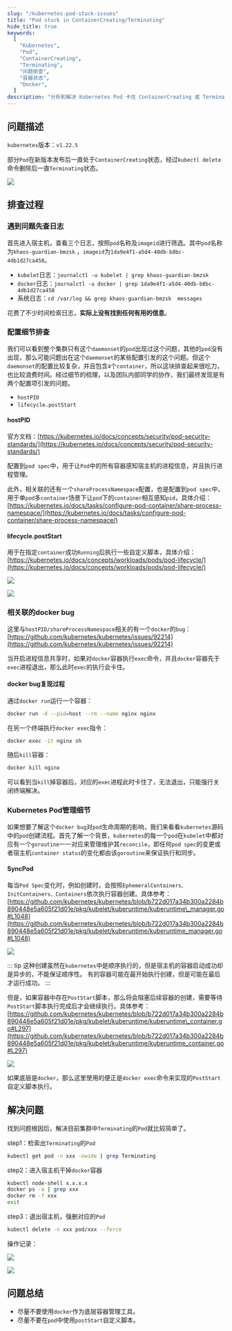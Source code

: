 ```yaml
---
slug: "/kubernetes-pod-stuck-issues"
title: "Pod stuck in ContainerCreating/Terminating"
hide_title: true
keywords:
  [
    "Kubernetes",
    "Pod",
    "ContainerCreating",
    "Terminating",
    "问题排查",
    "容器状态",
    "Docker",
  ]
description: "分析和解决 Kubernetes Pod 卡在 ContainerCreating 或 Terminating 状态的问题，包括问题排查和解决方案"
---
```


## 问题描述

`kubernetes`版本：`v1.22.5`

部分`Pod`在新版本发布后一直处于`ContainerCreating`状态，经过`kubectl delete`命令删除后一直`Terminating`状态。

![](/attachments/image-2024-4-16_16-33-32.png)

## 排查过程

### 遇到问题先查日志

首先进入宿主机，查看三个日志，按照`pod`名称及`imageid`进行筛选。其中`pod`名称为`khaos-guardian-bmzsk` ，`imageid`为`1da9e4f1-a5d4-40db-b8bc-4db1d27ca458`。

*   `kubelet`日志：`journalctl -u kubelet | grep khaos-guardian-bmzsk ` 
*   `docker`日志：`journalctl -u docker | grep 1da9e4f1-a5d4-40db-b8bc-4db1d27ca458`
*   系统日志：`cd /var/log && grep khaos-guardian-bmzsk  messages`

花费了不少时间检索日志，**实际上没有找到任何有用的信息**。

### 配置细节排查

我们可以看到整个集群只有这个`daemonset`的`pod`出现过这个问题，其他的`pod`没有出现，那么可能问题出在这个`daemonset`的某些配置引发的这个问题。但这个`daemonset`的配置比较复杂，并且包含`4`个`container`，所以这块排查起来很吃力，也比较浪费时间。经过细节的梳理，以及团队内部同学的协作，我们最终发现是有两个配置项引发的问题。

*   `hostPID`
*   `lifecycle.postStart`

#### hostPID

官方文档：[https://kubernetes.io/docs/concepts/security/pod-security-standards/](https://kubernetes.io/docs/concepts/security/pod-security-standards/)

配置到`pod spec`中，用于让`Pod`中的所有容器感知宿主机的进程信息，并且执行进程管理。

此外，相关联的还有一个`shareProcessNamespace`配置，也是配置到`pod spec`中，用于单`pod`多`container`场景下让`pod`下的`container`相互感知`pid`，具体介绍：[https://kubernetes.io/docs/tasks/configure-pod-container/share-process-namespace/](https://kubernetes.io/docs/tasks/configure-pod-container/share-process-namespace/)

#### lifecycle.postStart

用于在指定`container`成功`Running`后执行一些自定义脚本，具体介绍：[https://kubernetes.io/docs/concepts/workloads/pods/pod-lifecycle/](https://kubernetes.io/docs/concepts/workloads/pods/pod-lifecycle/)

![](/attachments/image-2024-4-16_17-9-27.png)

![](/attachments/image-2024-4-16_16-36-18.png)

### 相关联的docker bug

这里与`hostPID/shareProcessNamespace`相关的有一个`docker`的`bug`：[https://github.com/kubernetes/kubernetes/issues/92214](https://github.com/kubernetes/kubernetes/issues/92214)

当开启进程信息共享时，如果对`docker`容器执行`exec`命令，并且`docker`容器先于`exec`进程退出，那么此时`exec`的执行会卡住。

#### docker bug复现过程

通过`docker run`运行一个容器：

```bash
docker run -d --pid=host --rm --name nginx nginx
```

在另一个终端执行`docker exec`指令：

```bash
docker exec -it nginx sh
```

随后`kill`容器：

```bash
docker kill nginx
```

可以看到当`kill`掉容器后，对应的`exec`进程此时卡住了，无法退出，只能强行关闭终端解决。 

### Kubernetes Pod管理细节

如果想要了解这个`docker bug`对`pod`生命周期的影响，我们来看看`kubernetes`源码中的`pod`创建流程。首先了解一个背景，`kubernetes`的每一个`pod`在`kubelet`中都对应有一个`goroutine`一一对应来管理维护其`reconcile`，即任何`pod spec`的变更或者宿主机`container status`的变化都由该`goroutine`来保证执行和同步。

#### SyncPod

每当`Pod Spec`变化时，例如创建时，会按照`EphemeralContainers、InitContainers、Containers`依次执行容器创建。具体参考：[https://github.com/kubernetes/kubernetes/blob/b722d017a34b300a2284b890448e5a605f21d01e/pkg/kubelet/kuberuntime/kuberuntime\_manager.go#L1048](https://github.com/kubernetes/kubernetes/blob/b722d017a34b300a2284b890448e5a605f21d01e/pkg/kubelet/kuberuntime/kuberuntime_manager.go#L1048)

![](/attachments/image-2024-4-16_18-2-48.png)

::: tip
这种创建虽然在`kubernetes`中是顺序执行的，但是宿主机的容器启动成功却是异步的，不能保证顺序性。
有的容器可能在最开始执行创建，但是可能在最后才运行成功。
:::

但是，如果容器中存在`PostStart`脚本，那么将会阻塞后续容器的创建，需要等待`PostStart`脚本执行完成后才会继续执行。具体参考：[https://github.com/kubernetes/kubernetes/blob/b722d017a34b300a2284b890448e5a605f21d01e/pkg/kubelet/kuberuntime/kuberuntime\_container.go#L297](https://github.com/kubernetes/kubernetes/blob/b722d017a34b300a2284b890448e5a605f21d01e/pkg/kubelet/kuberuntime/kuberuntime_container.go#L297)

![](/attachments/image-2024-4-16_17-59-57.png)

如果底层是`docker`，那么这里使用的便正是`docker exec`命令来实现的`PostStart`自定义脚本执行。

## 解决问题

找到问题根因后，解决目前集群中`Terminating`的`Pod`就比较简单了。

step1：检索出`Terminating`的`Pod`

```bash
kubectl get pod -n xxx -owide | grep Terminating
```

step2：进入宿主机干掉`docker`容器

```bash
kubectl node-shell x.x.x.x
docker ps -a | grep xxx
docker rm -f xxx
exit
```

step3：退出宿主机，强删对应的`Pod`

```bash
kubectl delete -n xxx pod/xxx --force
```

操作记录：

![](/attachments/image-2024-4-16_16-43-36.png)

![](/attachments/image-2024-4-16_16-42-9.png)

  

## 问题总结

*   尽量不要使用`docker`作为底层容器管理工具。
*   尽量不要在`pod`中使用`postStart`自定义脚本。

  

  

  

  

  

  

